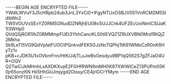 -----BEGIN AGE ENCRYPTED FILE-----
YWdlLWVuY3J5cHRpb24ub3JnL3YxCi0+IFgyNTUxOSBJV051VnRCM2M5SldibWo2
TW5VOUVxSExYZ0RMSGNudDZNRjhEU08vSUJJCnk4UFZEcUxiNmlCSlJaK1I3WHp0
QVdQSjROR1lhZ0RMMmpFUEt3YkhCancKLS0tIEVQZ1ZRUXVBN0Mrd1RiQjZ2Mkha
Sk9LeTl5VG9QdVpIelFUOCtPQnkvdFEK5GJzNcTQPhjTtK61WMxCzR0nK6HyTz1v
pKB+cJDK5U1xOVkmFnn/HtK/J4jTLuJwBsOesdyu9BP1qQ562S7gZFJaO4UR+OQV
Q2TwCiJkMHnhLsAXDKXvpE2FGHfRWN9mMH0K87XWWlCeZ13PUPm05K0jr65onzKN
Hii5HhGii/Jmjygd2Oissy/CE4jrlGCrYMym
-----END AGE ENCRYPTED FILE-----
